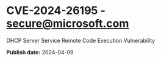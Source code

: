 # CVE-2024-26195 - secure@microsoft.com

DHCP Server Service Remote Code Execution Vulnerability

**Publish date:** 2024-04-09
